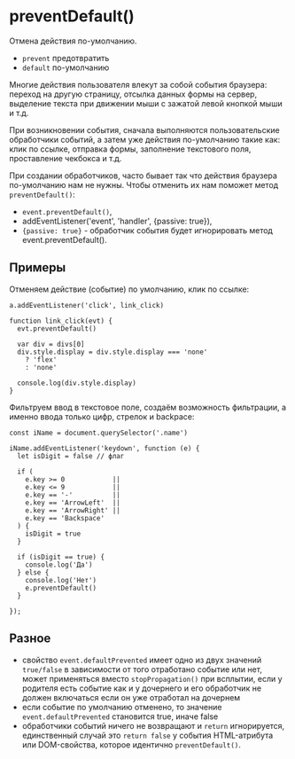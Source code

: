 # preventDefault()
Отмена действия по-умолчанию.

- `prevent` предотвратить
- `default` по-умолчанию

Многие действия пользователя влекут за собой события браузера: переход на другую страницу, отсылка данных формы на сервер, выделение текста при движении мыши с зажатой левой кнопкой мыши и т.д.

При возникновении события, сначала выполняются пользовательские обработчики событий, а затем уже действия по-умолчанию такие как: клик по ссылке, отправка формы, заполнение текстового поля, проставление чекбокса и т.д.

При создании обработчиков, часто бывает так что действия браузера по-умолчанию нам не нужны. Чтобы отменить их нам поможет метод `preventDefault()`:

- `event.preventDefault()`,
- addEventListener('event', 'handler', {passive: true}),
- `{passive: true}` - обработчик события будет игнорировать метод event.preventDefault().

## Примеры
Отменяем действие (событие) по умолчанию, клик по ссылке:

    a.addEventListener('click', link_click)

    function link_click(evt) {
      evt.preventDefault()

      var div = divs[0]
      div.style.display = div.style.display === 'none'
        ? 'flex'
        : 'none'

      console.log(div.style.display)
    }

Фильтруем ввод в текстовое поле, создаём возможность фильтрации, а именно ввода только цифр, стрелок и backpace:

    const iName = document.querySelector('.name')

    iName.addEventListener('keydown', function (e) {
      let isDigit = false // флаг

      if (
        e.key >= 0            ||
        e.key <= 9            ||
        e.key == '-'          ||
        e.key == 'ArrowLeft'  ||
        e.key == 'ArrowRight' ||
        e.key == 'Backspace'
      ) {
        isDigit = true
      }

      if (isDigit == true) {
        console.log('Да')
      } else {
        console.log('Нет')
        e.preventDefault()
      }

    });

## Разное
- свойство `event.defaultPrevented` имеет одно из двух значений `true/false` в зависимости от того отработано событие или нет, может применяться вместо `stopPropagation()` при всплытии, если у родителя есть событие как и у дочернего и его обработчик не должен включаться если он уже отработал на дочернем
- если событие по умолчанию отменено, то значение `event.defaultPrevented` становится true, иначе false
- обработчики событий ничего не возвращают и `return` игнорируется, единственный случай это `return false` у события HTML-атрибута или DOM-свойства, которое идентично `preventDefault()`.
